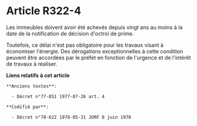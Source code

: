 # Article R322-4

Les immeubles doivent avoir été achevés depuis vingt ans au moins à la date de la notification de décision d'octroi de prime.

Toutefois, ce délai n'est pas obligatoire pour les travaux visant à économiser l'énergie. Des dérogations exceptionnelles à
cette condition peuvent être accordées par le préfet en fonction de l'urgence et de l'intérêt de travaux à réaliser.

**Liens relatifs à cet article**

	**Anciens textes**:

	  - Décret n°77-851 1977-07-26 art. 4

	**Codifié par**:

	  - Décret n°78-622 1978-05-31 JORF 8 juin 1978
